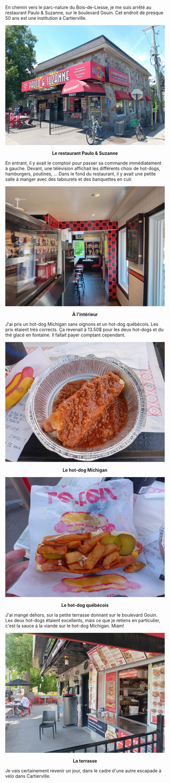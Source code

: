 En chemin vers le parc-nature du Bois-de-Liesse, je me suis arrêté au restaurant Paulo & Suzanne, sur le boulevard Gouin. Cet endroit de presque 50 ans est une institution à Cartierville.

![Le restaurant Paulo & Suzanne](/assets/2025/06/20250621_paulosuzanne/outside.jpg)
<p align="center"><b>Le restaurant Paulo & Suzanne</b></p>

En entrant, il y avait le comptoir pour passer sa commande immédiatement à gauche. Devant, une télévision affichait les différents choix de hot-dogs, hamburgers, poutines, ... Dans le fond du restaurant, il y avait une petite salle à manger avec des tabourets et des banquettes en cuir.

![À l'intérieur](/assets/2025/06/20250621_paulosuzanne/inside.jpg)
<p align="center"><b>À l'intérieur</b></p>

J'ai pris un hot-dog Michigan sans oignons et un hot-dog québécois. Les prix étaient très corrects. Ça revenait à 13.50$ pour les deux hot-dogs et du thé glacé en fontaine. Il fallait payer comptant cependant.

![Le hot-dog Michigan](/assets/2025/06/20250621_paulosuzanne/michigan.jpg)
<p align="center"><b>Le hot-dog Michigan</b></p>

![Le hot-dog québécois](/assets/2025/06/20250621_paulosuzanne/quebec.jpg)
<p align="center"><b>Le hot-dog québécois</b></p>

J'ai mangé dehors, sur la petite terrasse donnant sur le boulevard Gouin. Les deux hot-dogs étaient excellents, mais ce que je retiens en particulier, c'est la sauce à la viande sur le hot-dog Michigan. Miam!

![La terrasse](/assets/2025/06/20250621_paulosuzanne/terrasse.jpg)
<p align="center"><b>La terrasse</b></p>

Je vais certainement revenir un jour, dans le cadre d'une autre escapade à vélo dans Cartierville.
